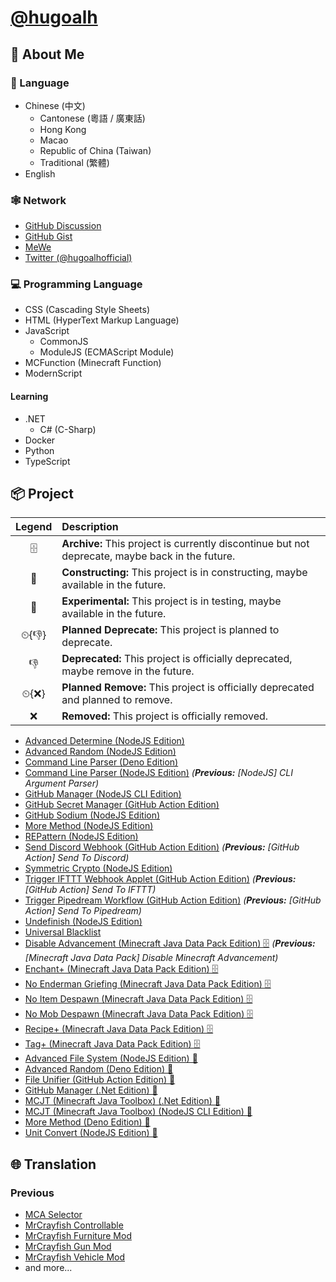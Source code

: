 # [@hugoalh](https://github.com/hugoalh)

## 🧐 About Me

### 💬 Language

- Chinese (中文)
  - Cantonese (粵語 / 廣東話)
  - Hong Kong
  - Macao
  - Republic of China (Taiwan)
  - Traditional (繁體)
- English

### 🕸 Network

- [GitHub Discussion](https://github.com/hugoalh/hugoalh/discussions)
- [GitHub Gist](https://gist.github.com/hugoalh)
- [MeWe](https://mewe.com/i/hugoalh)
- [Twitter (@hugoalhofficial)](https://twitter.com/hugoalhofficial)

### 💻 Programming Language

- CSS (Cascading Style Sheets)
- HTML (HyperText Markup Language)
- JavaScript
  - CommonJS
  - ModuleJS (ECMAScript Module)
- MCFunction (Minecraft Function)
- ModernScript

#### Learning

- .NET
  - C# (C-Sharp)
- Docker
- Python
- TypeScript

## 📦 Project

| **Legend** | **Description** |
|:-:|:--|
| 🗄 | **Archive:** This project is currently discontinue but not deprecate, maybe back in the future. |
| 🚧 | **Constructing:** This project is in constructing, maybe available in the future. |
| 🧪 | **Experimental:** This project is in testing, maybe available in the future. |
| ⏲{👎} | **Planned Deprecate:** This project is planned to deprecate. |
| 👎 | **Deprecated:** This project is officially deprecated, maybe remove in the future. |
| ⏲{❌} | **Planned Remove:** This project is officially deprecated and planned to remove. |
| ❌ | **Removed:** This project is officially removed. |

- [Advanced Determine (NodeJS Edition)](https://github.com/hugoalh-studio/advanced-determine-nodejs)
- [Advanced Random (NodeJS Edition)](https://github.com/hugoalh-studio/advanced-random-nodejs)
- [Command Line Parser (Deno Edition)](https://github.com/hugoalh-studio/command-line-parser-deno)
- [Command Line Parser (NodeJS Edition)](https://github.com/hugoalh-studio/command-line-parser-nodejs) *(**Previous:** [NodeJS] CLI Argument Parser)*
- [GitHub Manager (NodeJS CLI Edition)](https://github.com/hugoalh-studio/github-manager-nodejscli)
- [GitHub Secret Manager (GitHub Action Edition)](https://github.com/hugoalh/github-secret-manager-ghaction)
- [GitHub Sodium (NodeJS Edition)](https://github.com/hugoalh-studio/github-sodium-nodejs)
- [More Method (NodeJS Edition)](https://github.com/hugoalh-studio/more-method-nodejs)
- [REPattern (NodeJS Edition)](https://github.com/hugoalh-studio/repattern-nodejs)
- [Send Discord Webhook (GitHub Action Edition)](https://github.com/hugoalh/send-discord-webhook-ghaction) *(**Previous:** [GitHub Action] Send To Discord)*
- [Symmetric Crypto (NodeJS Edition)](https://github.com/hugoalh-studio/symmetric-crypto-nodejs)
- [Trigger IFTTT Webhook Applet (GitHub Action Edition)](https://github.com/hugoalh/trigger-ifttt-webhook-applet-ghaction) *(**Previous:** [GitHub Action] Send To IFTTT)*
- [Trigger Pipedream Workflow (GitHub Action Edition)](https://github.com/hugoalh/trigger-pipedream-workflow-ghaction) *(**Previous:** [GitHub Action] Send To Pipedream)*
- [Undefinish (NodeJS Edition)](https://github.com/hugoalh-studio/undefinish-nodejs)
- [Universal Blacklist](https://github.com/hugoalh-studio/universal-blacklist)
- [Disable Advancement (Minecraft Java Data Pack Edition) 🗄](https://github.com/hugoalh-studio/disable-advancement-mcjdp) *(**Previous:** [Minecraft Java Data Pack] Disable Minecraft Advancement)*
- [Enchant+ (Minecraft Java Data Pack Edition) 🗄](https://github.com/hugoalh-studio/enchant-plus-mcjdp)
- [No Enderman Griefing (Minecraft Java Data Pack Edition) 🗄](https://github.com/hugoalh-studio/no-enderman-griefing-mcjdp)
- [No Item Despawn (Minecraft Java Data Pack Edition) 🗄](https://github.com/hugoalh-studio/no-item-despawn-mcjdp)
- [No Mob Despawn (Minecraft Java Data Pack Edition) 🗄](https://github.com/hugoalh-studio/no-mob-despawn-mcjdp)
- [Recipe+ (Minecraft Java Data Pack Edition) 🗄](https://github.com/hugoalh-studio/recipe-plus-mcjdp)
- [Tag+ (Minecraft Java Data Pack Edition) 🗄](https://github.com/hugoalh-studio/tag-plus-mcjdp)
- [Advanced File System (NodeJS Edition) 🚧](https://github.com/hugoalh-studio/advanced-file-system-nodejs)
- [Advanced Random (Deno Edition) 🚧](https://github.com/hugoalh-studio/advanced-random-deno)
- [File Unifier (GitHub Action Edition) 🚧](https://github.com/hugoalh/file-unifier-ghaction)
- [GitHub Manager (.Net Edition) 🚧](https://github.com/hugoalh-studio/github-manager-dotnet)
- [MCJT (Minecraft Java Toolbox) (.Net Edition) 🚧](https://github.com/hugoalh-studio/minecraft-java-toolbox-dotnet)
- [MCJT (Minecraft Java Toolbox) (NodeJS CLI Edition) 🚧](https://github.com/hugoalh-studio/minecraft-java-toolbox-nodejscli)
- [More Method (Deno Edition) 🚧](https://github.com/hugoalh-studio/more-method-deno)
- [Unit Convert (NodeJS Edition) 🚧](https://github.com/hugoalh-studio/unit-convert-nodejs)

## 🌐 Translation

### Previous

- [MCA Selector](https://github.com/Querz/mcaselector)
- [MrCrayfish Controllable](https://github.com/MrCrayfish/Controllable)
- [MrCrayfish Furniture Mod](https://github.com/MrCrayfish/MrCrayfishFurnitureMod)
- [MrCrayfish Gun Mod](https://github.com/MrCrayfish/MrCrayfishGunMod)
- [MrCrayfish Vehicle Mod](https://github.com/MrCrayfish/MrCrayfishVehicleMod)
- and more...
